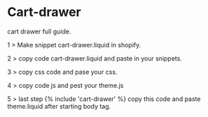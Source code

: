 # Cart-drawer
cart drawer full guide.

1 > Make snippet cart-drawer.liquid in shopify.

2 > copy code cart-drawer.liquid and paste in your snippets.

3 > copy css code and pase your css.

4 > copy code js and pest your theme.js

5 > last step {% include 'cart-drawer' %} copy this code and paste theme.liquid after starting body tag.
